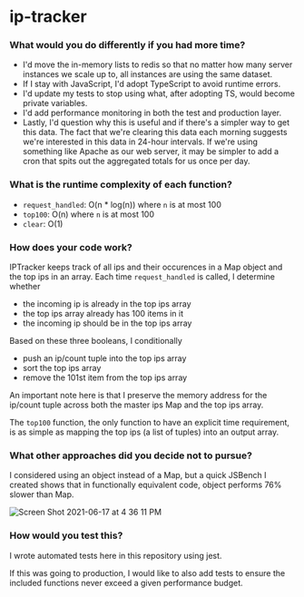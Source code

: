 # ip-tracker

### What would you do differently if you had more time?

* I'd move the in-memory lists to redis so that no matter how many server instances we scale up to, all instances are using the same dataset.
* If I stay with JavaScript, I'd adopt TypeScript to avoid runtime errors.
* I'd update my tests to stop using what, after adopting TS, would become private variables.
* I'd add performance monitoring in both the test and production layer.
* Lastly, I'd question why this is useful and if there's a simpler way to get this data. The fact that we're clearing this data each morning suggests we're interested in this data in 24-hour intervals. If we're using something like Apache as our web server, it may be simpler to add a cron that spits out the aggregated totals for us once per day.

### What is the runtime complexity of each function?

* `request_handled`: O(n * log(n)) where `n` is at most 100
* `top100`: O(n) where `n` is at most 100
* `clear`: O(1)

### How does your code work?

IPTracker keeps track of all ips and their occurences in a Map object and the top ips in an array.
Each time `request_handled` is called, I determine whether
* the incoming ip is already in the top ips array
* the top ips array already has 100 items in it
* the incoming ip should be in the top ips array

Based on these three booleans, I conditionally
* push an ip/count tuple into the top ips array
* sort the top ips array
* remove the 101st item from the top ips array

An important note here is that I preserve the memory address for the ip/count tuple across both the master ips Map and the top ips array.

The `top100` function, the only function to have an explicit time requirement, is as simple as mapping the top ips (a list of tuples) into an output array.

### What other approaches did you decide **not** to pursue?

I considered using an object instead of a Map, but a quick JSBench I created shows that in functionally equivalent code, object performs 76% slower than Map.

![Screen Shot 2021-06-17 at 4 36 11 PM](https://user-images.githubusercontent.com/5660076/122485553-7762b880-cf94-11eb-92fa-048892eeb581.png)

### How would you test this?

I wrote automated tests here in this repository using jest.

If this was going to production, I would like to also add tests to ensure the included functions never exceed a given performance budget.
